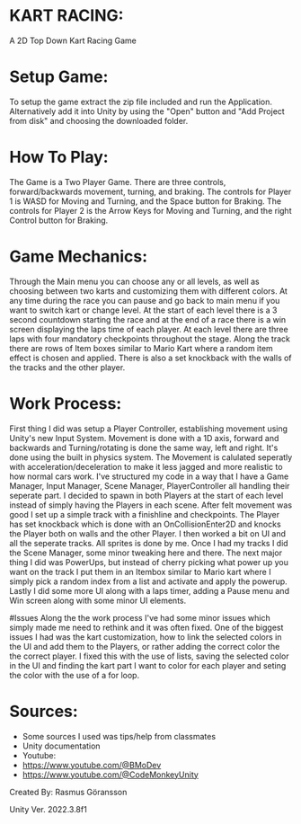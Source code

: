 # KART RACING:
A 2D Top Down Kart Racing Game

# Setup Game:
To setup the game extract the zip file included and run the Application. 
Alternatively add it into Unity by using the "Open" button and "Add Project from disk" and choosing the downloaded folder.

# How To Play:
The Game is a Two Player Game. There are three controls, forward/backwards movement, turning, and braking.
The controls for Player 1 is WASD for Moving and Turning, and the Space button for Braking.
The controls for Player 2 is the Arrow Keys for Moving and Turning, and the right Control button for Braking.

# Game Mechanics:
Through the Main menu you can choose any or all levels, as well as choosing between two karts and customizing them with different colors. At any time during the race you can pause and go back to main menu if you want to switch kart or change level. At the start of each level there is a 3 second countdown starting the race and at the end of a race there is a win screen displaying the laps time of each player. At each level there are three laps with four mandatory checkpoints throughout the stage. Along the track there are rows of Item boxes similar to Mario Kart where a random item effect is chosen and applied. There is also a set knockback with the walls of the tracks and the other player.

# Work Process:
First thing I did was setup a Player Controller, establishing movement using Unity's new Input System. Movement is done with a 1D axis, forward and backwards and Turning/rotating is done the same way, left and right. It's done using the built in physics system. The Movement is calulated seperatly with acceleration/deceleration to make it less jagged and more realistic to how normal cars work. I've structured my code in a way that I have a Game Manager, Input Manager, Scene Manager, PlayerController all handling their seperate part. I decided to spawn in both Players at the start of each level instead of simply having the Players in each scene.
After felt movement was good I set up a simple track with a finishline and checkpoints. The Player has set knockback which is done with an OnCollisionEnter2D and knocks the Player both on walls and the other Player. I then worked a bit on UI and all the seperate tracks. All sprites is done by me. Once I had my tracks I did the Scene Manager, some minor tweaking here and there. The next major thing I did was PowerUps, but instead of cherry picking what power up you want on the track I put them in an Itembox similar to Mario kart where I simply pick a random index from a list and activate and apply the powerup. Lastly I did some more UI along with a laps timer, adding a Pause menu and Win screen along with some minor UI elements.

#Issues
Along the the work process I've had some minor issues which simply made me need to rethink and it was often fixed. One of the biggest issues I had was the kart customization, how to link the selected colors in the UI and add them to the Players, or rather adding the correct color the the correct player. I fixed this with the use of lists, saving the selected color in the UI and finding the kart part I want to color for each player and seting the color with the use of a for loop.

# Sources:
- Some sources I used was tips/help from classmates
- Unity documentation
- Youtube:
- https://www.youtube.com/@BMoDev
- https://www.youtube.com/@CodeMonkeyUnity


Created By:
Rasmus Göransson

Unity Ver. 2022.3.8f1
